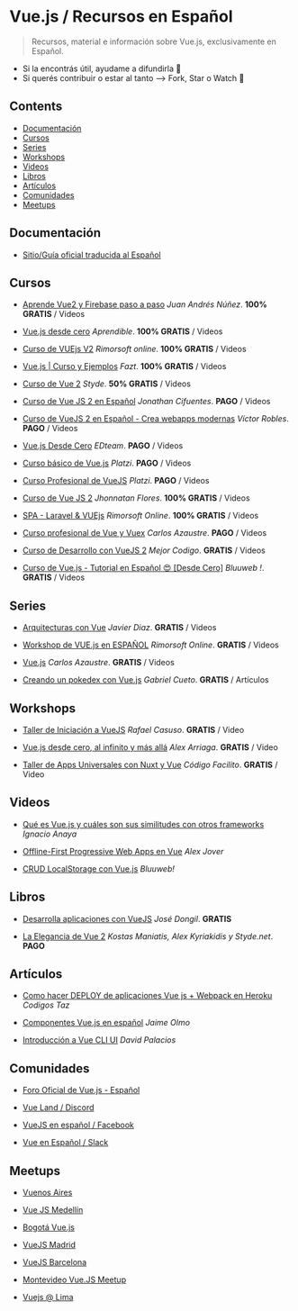 # Vue.js / Recursos en Español
> Recursos, material e información sobre Vue.js, exclusivamente en Español.

* Si la encontrás útil, ayudame a difundirla :metal:
* Si querés contribuir o estar al tanto --> Fork, Star o Watch :raised_hands:

## Contents

- [Documentación](#documentacion)
- [Cursos](#cursos)
- [Series](#series)
- [Workshops](#workshops)
- [Videos](#videos)
- [Libros](#libros)
- [Artículos](#articulos)
- [Comunidades](#comunidades)
- [Meetups](#meetups)


## Documentación

- [Sitio/Guía oficial traducida al Español](https://es-vuejs.github.io/vuejs.org/)

## Cursos

- [Aprende Vue2 y Firebase paso a paso](https://wmedia.teachable.com/p/aprende-vue2-y-firebase-paso-a-paso) *Juan Andrés Núñez*. **100% GRATIS** / Videos

- [Vue.js desde cero](https://aprendible.com/series/vuejs-desde-cero)  *Aprendible*. **100% GRATIS** / Videos

- [Curso de VUEjs V2](https://www.youtube.com/watch?v=omCGk5Qup9Q&list=PLhCiuvlix-rRfn75tEQHzsYaijqSpW_vt) *Rimorsoft online*. **100% GRATIS** / Videos

- [Vue.js | Curso y Ejemplos](https://www.youtube.com/watch?v=mfvNpUYV04U&list=PLL0TiOXBeDajWIEXDUvQbzjV4D4GiruLy) *Fazt*. **100% GRATIS** / Videos

- [Curso de Vue 2](https://styde.net/curso-de-vue-2/) *Styde*. **50% GRATIS** / Videos

- [Curso de Vue JS 2 en Español](https://www.udemy.com/curso-de-vuejs-2-en-espanol/) *Jonathan Cifuentes*. **PAGO** / Videos

- [Curso de VueJS 2 en Español - Crea webapps modernas](https://www.udemy.com/curso-de-vuejs-2-en-espanol-crea-webapps-modernas/) *Víctor Robles*. **PAGO** / Videos

- [Vue.js Desde Cero](https://ed.team/cursos/vue) *EDteam*. **PAGO** / Videos

- [Curso básico de Vue.js](https://platzi.com/cursos/vuejs/) *Platzi*. **PAGO** / Videos

- [Curso Profesional de VueJS](https://platzi.com/cursos/vuejs-profesional/) *Platzi*. **PAGO** / Videos

- [Curso de Vue JS 2](https://www.youtube.com/playlist?list=PL6lch1KQj3M8LyutkARUGzPs_cXDo5yJW) *Jhonnatan Flores*. **100% GRATIS** / Videos

- [SPA - Laravel & VUEjs](https://www.youtube.com/playlist?list=PLhCiuvlix-rR1X3apg9CXY5KEX47sI-gc) *Rimorsoft Online*. **100% GRATIS** / Videos

- [Curso profesional de Vue y Vuex](https://cursos.carlosazaustre.es/p/vue/?product_id=794440&coupon_code=LANZAMIENTO) *Carlos Azaustre*. **PAGO** / Videos

- [Curso de Desarrollo con VueJS 2](https://www.youtube.com/playlist?list=PLdWUlk20IaEUKfmCk3duUI2O4nyTlc9-G) *Mejor Codigo*. **GRATIS** / Videos

- [Curso de Vue.js - Tutorial en Español 😍 [Desde Cero]](https://www.youtube.com/playlist?list=PLPl81lqbj-4J-gfAERGDCdOQtVgRhSvIT) *Bluuweb !*. **GRATIS** / Videos


## Series

- [Arquitecturas con Vue](https://www.youtube.com/watch?v=MCEY0BHGjyA&list=PLr5q9HUMmIFyzX98oqtbeJ2uEiykaBkNt) *Javier Diaz*. **GRATIS** / Videos

- [Workshop de VUE.js en ESPAÑOL](https://www.youtube.com/playlist?list=PLhCiuvlix-rSdvpex9l5zDobZRh82Rl3S) *Rimorsoft Online*. **GRATIS** / Videos

- [Vue.js](https://www.youtube.com/watch?v=L0F4OPPsm0c&list=PLUdlARNXMVkkn01setC-HaFeJAfblP3Ty) *Carlos Azaustre*. **GRATIS** / Videos

- [Creando un pokedex con Vue.js](https://laesporadelhongo.com/curso-vuejs-i/) *Gabriel Cueto*. **GRATIS** / Artículos


## Workshops

- [Taller de Iniciación a VueJS](https://www.youtube.com/watch?v=SkR_3BGmqRc) *Rafael Casuso*. **GRATIS** / Video

- [Vue.js desde cero, al infinito y más allá](https://www.youtube.com/watch?v=ItFU_otra0o) *Alex Arriaga*. **GRATIS** / Video

- [Taller de Apps Universales con Nuxt y Vue](https://codigofacilito.com/cursos/taller-nuxt-vue) *Código Facilito*. **GRATIS** / Video


## Videos

- [Qué es Vue.js y cuáles son sus similitudes con otros frameworks](https://www.youtube.com/watch?v=3825H8NdstI) *Ignacio Anaya*

- [Offline-First Progressive Web Apps en Vue](https://www.youtube.com/watch?v=Zsyydbzb5V4) *Alex Jover*

- [CRUD LocalStorage con Vue.js](https://www.youtube.com/watch?v=jfEEQVdbl54) *Bluuweb!*


## Libros

- [Desarrolla aplicaciones con VueJS](https://www.gitbook.com/book/jdonsan/desarrolla-aplicaciones-con-vuejs/details) *José Dongil*. **GRATIS**

- [La Elegancia de Vue 2](https://leanpub.com/vuejs2-spanish/c/vuejs-en-espanol) *Kostas Maniatis, Alex Kyriakidis y Styde.net*. **PAGO**


## Artículos

- [Como hacer DEPLOY de aplicaciones Vue js + Webpack en Heroku](https://codigos-taz.blogspot.com.ar/2017/05/como-hacer-deploy-de-aplicaciones-vue.html) *Codigos Taz*

- [Componentes Vue.js en español](http://www.jaimeolmo.com/2017/01/componentes-vue-js-espanol/) *Jaime Olmo*

- [Introducción a Vue CLI UI](https://styde.net/introduccion-a-vue-cli-ui/) *David Palacios*


## Comunidades

- [Foro Oficial de Vue.js - Español](https://forum.vuejs.org/c/spanish)

- [Vue Land / Discord](https://vue-land.js.org/) 

- [VueJS en español / Facebook](https://www.facebook.com/groups/vue.es/)

- [Vue en Español / Slack](https://slack.vue-es.org/)

## Meetups

- [Vuenos Aires](http://vuenosair.es/)

- [Vue JS Medellín](https://www.meetup.com/es-ES/Vue-JS-Medellin/)
 
- [Bogotá Vue.js](https://www.meetup.com/es-ES/Bogota-Vue-js-Meetup/)

- [VueJS Madrid](https://www.meetup.com/es-ES/VueJS-Madrid/)
 
- [VueJS Barcelona](https://www.meetup.com/es-ES/VueJS-BCN/)

- [Montevideo Vue.JS Meetup](https://www.meetup.com/es-ES/Montevideo-Vue-JS-Meetup/)

- [Vuejs @ Lima](https://www.meetup.com/es/Vuejs-Lima/)
